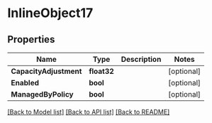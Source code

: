 # InlineObject17

## Properties

Name | Type | Description | Notes
------------ | ------------- | ------------- | -------------
**CapacityAdjustment** | **float32** |  | [optional] 
**Enabled** | **bool** |  | [optional] 
**ManagedByPolicy** | **bool** |  | [optional] 

[[Back to Model list]](../README.md#documentation-for-models) [[Back to API list]](../README.md#documentation-for-api-endpoints) [[Back to README]](../README.md)


